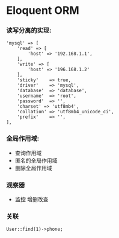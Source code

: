 # Eloquent ORM

### 读写分离的实现:
```
'mysql' => [
    'read' => [
        'host' => '192.168.1.1',
    ],
    'write' => [
        'host' => '196.168.1.2'
    ],
    'sticky'    => true,
    'driver'    => 'mysql',
    'database'  => 'database',
    'username'  => 'root',
    'password'  => '',
    'charset' => 'utf8mb4',
    'collation' => 'utf8mb4_unicode_ci',
    'prefix'    => '',
],
```

### 全局作用域:

- 查询作用域
- 匿名的全局作用域
- 删除全局作用域

### 观察器
- 监控 增删改查


### 关联
```
User::find(1)->phone;
```